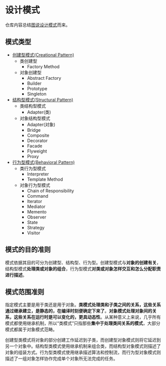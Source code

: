 # 设计模式
仓库内容总结[图说设计模式](http://design-patterns.readthedocs.io/zh_CN/latest/index.html)而来。

## 模式类型
- [创建型模式(Creational Pattern)](creational_pattern/creational-pattern.md)
    - 类创建型
        - Factory Method
    - 对象创建型
        - Abstract Factory
        - Builder
        - Prototype
        - Singleton
- [结构型模式(Structural Pattern)](structural_pattern/structural-pattern.md)
    - 类结构型模式
        - Adapter(类)
    - 对象结构型模式
        - Adapter(对象)
        - Bridge
        - Composite
        - Decorator
        - Facade
        - Flyweight
        - Proxy
- [行为型模式(Behavioral Pattern)](behavioural_pattern/behavioural-pattern.md)
    - 类行为型模式
        - Interpreter
        - Template Method
    - 对象行为型模式
        - Chain of Responsibility
        - Command
        - Iterator
        - Mediator
        - Memento
        - Observer
        - State
        - Strategy
        - Visitor

## 模式的目的准则
模式依据其目的可分为创建型、结构型、行为型。创建型模式与**对象的创建有关**，结构型模式**处理类或对象的组合**，行为型模式**对类或对象怎样交互和怎么分配职责进行描述**。

## 模式范围准则
指定模式主要是用于类还是用于对象。**类模式处理类和子类之间的关系，这些关系通过继承建立，是静态的，在编译时刻便确定下来了**。**对象模式处理对象间的关系，这些关系在运行时是可以变化的，更具动态性**。从某种意义上来说，几乎所有模式都使用继承机制，所以“类模式”只指那些**集中于处理类间关系的模式**，大部分模式都属于对象模式范畴。

创建型类模式将对象的部分创建工作延迟到子类，而创建型对象模式则将它延迟到另一个对象中。结构型类模式使用继承机制来组合类，而结构型对象模式则描述了对象的组装方式。行为型类模式使用继承描述算法和控制流，而行为型对象模式则描述了一组对象怎样协作完成单个对象所无法完成的任务。











